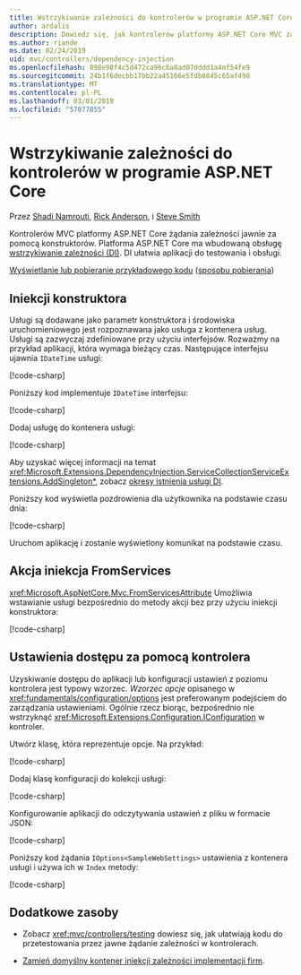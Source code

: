 ```yaml
---
title: Wstrzykiwanie zależności do kontrolerów w programie ASP.NET Core
author: ardalis
description: Dowiedz się, jak kontrolerów platformy ASP.NET Core MVC zażądać ich zależności, które jawnie za pomocą ich konstruktory mogę przy użyciu iniekcji zależności w programie ASP.NET Core.
ms.author: riande
ms.date: 02/24/2019
uid: mvc/controllers/dependency-injection
ms.openlocfilehash: 898e98f4c5d472ca96c6a8ad07dddd1a4ef54fe9
ms.sourcegitcommit: 24b1f6decbb17bb22a45166e5fdb0845c65af498
ms.translationtype: MT
ms.contentlocale: pl-PL
ms.lasthandoff: 03/01/2019
ms.locfileid: "57077855"
---
```

# <a name="dependency-injection-into-controllers-in-aspnet-core"></a>Wstrzykiwanie zależności do kontrolerów w programie ASP.NET Core

<a name="dependency-injection-controllers"></a>

Przez [Shadi Namrouti](https://github.com/shadinamrouti), [Rick Anderson](https://twitter.com/RickAndMSFT), i [Steve Smith](https://github.com/ardalis)

Kontrolerów MVC platformy ASP.NET Core żądania zależności jawnie za pomocą konstruktorów. Platforma ASP.NET Core ma wbudowaną obsługę [wstrzykiwanie zależności (DI)](xref:fundamentals/dependency-injection). DI ułatwia aplikacji do testowania i obsługi.

[Wyświetlanie lub pobieranie przykładowego kodu](https://github.com/aspnet/Docs/tree/master/aspnetcore/mvc/controllers/dependency-injection/sample) ([sposobu pobierania](xref:index#how-to-download-a-sample))

## <a name="constructor-injection"></a>Iniekcji konstruktora

Usługi są dodawane jako parametr konstruktora i środowiska uruchomieniowego jest rozpoznawana jako usługa z kontenera usług. Usługi są zazwyczaj zdefiniowane przy użyciu interfejsów. Rozważmy na przykład aplikacji, która wymaga bieżący czas. Następujące interfejsu ujawnia `IDateTime` usługi:

[!code-csharp[](dependency-injection/sample/ControllerDI/Interfaces/IDateTime.cs?name=snippet)]

Poniższy kod implementuje `IDateTime` interfejsu:

[!code-csharp[](dependency-injection/sample/ControllerDI/Services/SystemDateTime.cs?name=snippet)]

Dodaj usługę do kontenera usługi:

[!code-csharp[](dependency-injection/sample/ControllerDI/Startup1.cs?name=snippet&highlight=3)]

Aby uzyskać więcej informacji na temat <xref:Microsoft.Extensions.DependencyInjection.ServiceCollectionServiceExtensions.AddSingleton*>, zobacz [okresy istnienia usługi DI](xref:fundamentals/dependency-injection#service-lifetimes).

Poniższy kod wyświetla pozdrowienia dla użytkownika na podstawie czasu dnia:

[!code-csharp[](dependency-injection/sample/ControllerDI/Controllers/HomeController.cs?name=snippet)]

Uruchom aplikację i zostanie wyświetlony komunikat na podstawie czasu.

## <a name="action-injection-with-fromservices"></a>Akcja iniekcja FromServices

<xref:Microsoft.AspNetCore.Mvc.FromServicesAttribute> Umożliwia wstawianie usługi bezpośrednio do metody akcji bez przy użyciu iniekcji konstruktora:

[!code-csharp[](dependency-injection/sample/ControllerDI/Controllers/HomeController.cs?name=snippet2)]

## <a name="access-settings-from-a-controller"></a>Ustawienia dostępu za pomocą kontrolera

Uzyskiwanie dostępu do aplikacji lub konfiguracji ustawień z poziomu kontrolera jest typowy wzorzec. *Wzorzec opcje* opisanego w <xref:fundamentals/configuration/options> jest preferowanym podejściem do zarządzania ustawieniami. Ogólnie rzecz biorąc, bezpośrednio nie wstrzyknąć <xref:Microsoft.Extensions.Configuration.IConfiguration> w kontroler.

Utwórz klasę, która reprezentuje opcje. Na przykład:

[!code-csharp[](dependency-injection/sample/ControllerDI/Models/SampleWebSettings.cs?name=snippet)]

Dodaj klasę konfiguracji do kolekcji usługi:

[!code-csharp[](dependency-injection/sample/ControllerDI/Startup.cs?highlight=4&name=snippet1)]

Konfigurowanie aplikacji do odczytywania ustawień z pliku w formacie JSON:

[!code-csharp[](dependency-injection/sample/ControllerDI/Program.cs?name=snippet&range=10-15)]

Poniższy kod żądania `IOptions<SampleWebSettings>` ustawienia z kontenera usługi i używa ich w `Index` metody:

[!code-csharp[](dependency-injection/sample/ControllerDI/Controllers/SettingsController.cs?name=snippet)]

## <a name="additional-resources"></a>Dodatkowe zasoby

* Zobacz <xref:mvc/controllers/testing> dowiesz się, jak ułatwiają kodu do przetestowania przez jawne żądanie zależności w kontrolerach.

* [Zamień domyślny kontener iniekcji zależności implementacji firm](xref:fundamentals/dependency-injection#default-service-container-replacement).
